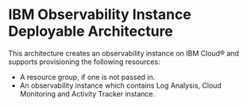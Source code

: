 # IBM Observability Instance Deployable Architecture

This architecture creates an observability instance on IBM Cloud®  and supports provisioning the following resources:

- A resource group, if one is not passed in.
- An observability instance which contains Log Analysis, Cloud Monitoring and Activity Tracker instance.